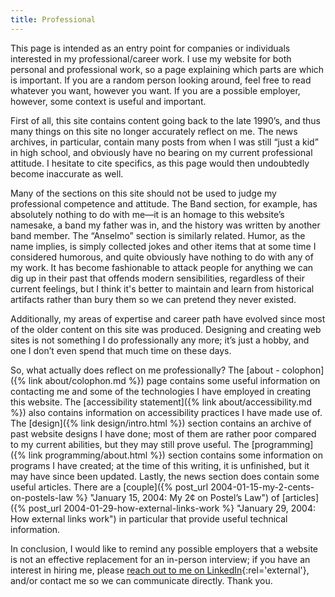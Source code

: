 ```yaml
---
title: Professional
---
```


This page is intended as an entry point for companies or individuals interested in my professional/career work. I use my
website for both personal and professional work, so a page explaining which parts are which is important. If you are a
random person looking around, feel free to read whatever you want, however you want. If you are a possible employer,
however, some context is useful and important.

First of all, this site contains content going back to the late 1990’s, and thus many things on this site no longer
accurately reflect on me. The news archives, in particular, contain many posts from when I was still “just a kid” in
high school, and obviously have no bearing on my current professional attitude. I hesitate to cite specifics, as this
page would then undoubtedly become inaccurate as well.

Many of the sections on this site should not be used to judge my professional competence and attitude. The Band section,
for example, has absolutely nothing to do with me—it is an homage to this website’s namesake, a band my father was in,
and the history was written by another band member. The “Anselmo” section is similarly related. Humor, as the name
implies, is simply collected jokes and other items that at some time I considered humorous, and quite obviously have
nothing to do with any of my work. It has become fashionable to attack people for anything we can dig up in their past
that offends modern sensibilities, regardless of their current feelings, but I think it's better to maintain and learn
from historical artifacts rather than bury them so we can pretend they never existed.

Additionally, my areas of expertise and career path have evolved since most of the older content on this site was
produced. Designing and creating web sites is not something I do professionally any more; it’s just a hobby, and one I
don’t even spend that much time on these days.

So, what actually does reflect on me professionally? The [about - colophon]({% link about/colophon.md %}) page
contains some useful information on contacting me and some of the technologies I have employed in creating this website.
The [accessibility statement]({% link about/accessibility.md %}) also contains information on accessibility practices
I have made use of. The [design]({% link design/intro.html %}) section contains an archive of past website designs I
have done; most of them are rather poor compared to my current abilities, but they may still prove useful. The
[programming]({% link programming/about.html %}) section contains some information on programs I have created; at the
time of this writing, it is unfinished, but it may have since been updated. Lastly, the news section does contain some
useful articles. There are a [couple]({% post_url 2004-01-15-my-2-cents-on-postels-law %} "January 15, 2004: My 2¢ on Postel’s Law")
of [articles]({% post_url 2004-01-29-how-external-links-work %} "January 29, 2004: How external links work") in
particular that provide useful technical information.

In conclusion, I would like to remind any possible employers that a website is not an effective replacement for an
in-person interview; if you have an interest in hiring me, please [reach out to me on LinkedIn](https://www.linkedin.com/in/dosolkowski/){:rel='external'},
and/or contact me so we can communicate directly. Thank you.